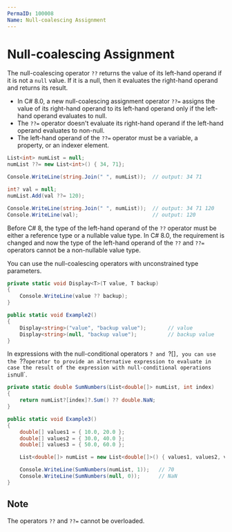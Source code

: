 ```yaml
---
PermaID: 100008
Name: Null-coalescing Assignment
---
```


# Null-coalescing Assignment

The null-coalescing operator `??` returns the value of its left-hand operand if it is not a `null` value. If it is a null, then it evaluates the right-hand operand and returns its result. 

 - In C# 8.0, a new null-coalescing assignment operator `??=` assigns the value of its right-hand operand to its left-hand operand only if the left-hand operand evaluates to null. 
 - The `??=` operator doesn't evaluate its right-hand operand if the left-hand operand evaluates to non-null.
 - The left-hand operand of the `??=` operator must be a variable, a property, or an indexer element.

```csharp
List<int> numList = null;
numList ??= new List<int>() { 34, 71};

Console.WriteLine(string.Join(" ", numList));  // output: 34 71

int? val = null;
numList.Add(val ??= 120);

Console.WriteLine(string.Join(" ", numList));  // output: 34 71 120
Console.WriteLine(val);                        // output: 120
```

Before C# 8, the type of the left-hand operand of the `??` operator must be either a reference type or a nullable value type. In C# 8.0, the requirement is changed and now the type of the left-hand operand of the `??` and `??=` operators cannot be a non-nullable value type. 

You can use the null-coalescing operators with unconstrained type parameters.

```csharp
private static void Display<T>(T value, T backup)
{
    Console.WriteLine(value ?? backup);
}

public static void Example2()
{
    Display<string>("value", "backup value");       // value
    Display<string>(null, "backup value");          // backup value
}
```

In expressions with the null-conditional operators `? and `?[]`, you can use the `??` operator to provide an alternative expression to evaluate in case the result of the expression with null-conditional operations is `null`.

```csharp
private static double SumNumbers(List<double[]> numList, int index)
{
    return numList?[index]?.Sum() ?? double.NaN;
}

public static void Example3()
{
    double[] values1 = { 10.0, 20.0 };
    double[] values2 = { 30.0, 40.0 };
    double[] values3 = { 50.0, 60.0 };

    List<double[]> numList = new List<double[]>() { values1, values2, values3 };

    Console.WriteLine(SumNumbers(numList, 1));   // 70
    Console.WriteLine(SumNumbers(null, 0));      // NaN
}
```

## Note

The operators `??` and `??=` cannot be overloaded.